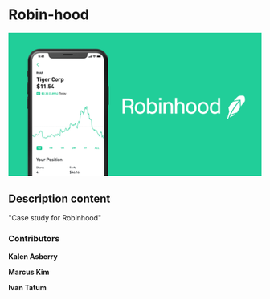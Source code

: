 # Robin-hood

![](https://github.com/KalenAsberry12/Robin-hood/blob/master/robinhood-preview.png)

## Description content

"Case study for Robinhood"

### Contributors

**Kalen Asberry**

**Marcus Kim**

**Ivan Tatum**

